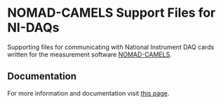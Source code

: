 # NOMAD-CAMELS Support Files for NI-DAQs

Supporting files for communicating with National Instrument DAQ cards written for the measurement software [NOMAD-CAMELS](https://fau-lap.github.io/NOMAD-CAMELS/).


## Documentation

For more information and documentation visit [this page](https://fau-lap.github.io/NOMAD-CAMELS/docs/instruments.html).
